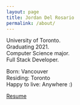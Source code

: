 ```yaml
---
layout: page
title: Jordan Del Rosario
permalink: /about/
---
```


University of Toronto.  
Graduating 2021.  
Computer Science major.  
Full Stack Developer.  

Born: Vancouver  
Residing: Toronto  
Happy to live: Anywhere :)  

<a href="/resume.pdf" download>Resume</a>


[jekyll-organization]: https://github.com/jekyll
